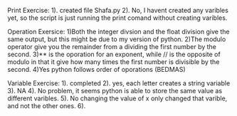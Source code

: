 Print Exercise:
1). created file Shafa.py
2). No, I havent created any varibles yet, so the script is just running the print comand without creating varibles. 

Operation Exersice: 
1)Both the integer divsion and the float division give the same output, but this might be due to my version of python. 
2)The modulo operator give you the remainder from a dividing the first number by the second. 
3)** is the oporation for an exponent, while // is the opposite of modulo in that it give how many times the first number is divisible by the second. 
4)Yes python follows order of oporations (BEDMAS)

Variable Exercise: 
1). completed 
2). yes, each letter creates a string variable
3). NA
4). No problem, it seems python is able to store the same value as different varibles. 
5). No changing the value of x only changed that varible, and not the other ones. 
6). 






